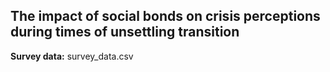 ## The impact of social bonds on crisis perceptions during times of unsettling transition

**Survey data:** survey_data.csv
